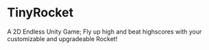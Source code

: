# TinyRocket
A 2D Endless Unity Game; Fly up high and beat highscores with your customizable and upgradeable Rocket!
